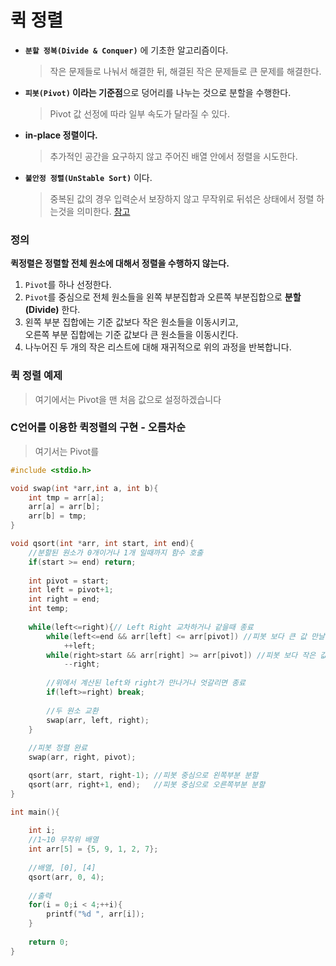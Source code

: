 # 퀵 정렬
- **`분할 정복(Divide & Conquer)`** 에 기초한 알고리즘이다.
  > 작은 문제들로 나눠서 해결한 뒤, 해결된 작은 문제들로 큰 문제를 해결한다.

- **`피봇(Pivot)` 이라는 기준점**으로 덩어리를 나누는 것으로 분할을 수행한다.
  > Pivot 값 선정에 따라 일부 속도가 달라질 수 있다.

- **in-place 정렬이다.**
  >추가적인 공간을 요구하지 않고 주어진 배열 안에서 정렬을 시도한다.

- **`불안정 정렬(UnStable Sort)`** 이다.  
  > 중복된 값의 경우 입력순서 보장하지 않고 무작위로 뒤섞은 상태에서 정렬 하는것을 의미한다. [참고](https://3.ly/a9PWw)

### 정의
**퀵정렬은 정렬할 전체 원소에 대해서 정렬을 수행하지 않는다.**  
1. `Pivot`를 하나 선정한다.
2. `Pivot`를 중심으로 전체 원소들을 왼쪽 부분집합과 오른쪽 부분집합으로 **분할(Divide)** 한다.
3. 왼쪽 부분 집합에는 기준 값보다 작은 원소들을 이동시키고,  
   오른쪽 부분 집합에는 기준 값보다 큰 원소들을 이동시킨다.
4. 나누어진 두 개의 작은 리스트에 대해 재귀적으로 위의 과정을 반복합니다.


### 퀵 정렬 예제
> 여기에서는 Pivot을 맨 처음 값으로 설정하겠습니다


### C언어를 이용한 퀵정렬의 구현 - 오름차순
> 여기서는 Pivot를 
```C
#include <stdio.h>

void swap(int *arr,int a, int b){
    int tmp = arr[a];
    arr[a] = arr[b];
    arr[b] = tmp;
}

void qsort(int *arr, int start, int end){
	//분할된 원소가 0개이거나 1개 일때까지 함수 호출 
	if(start >= end) return;
	
	int pivot = start;	
	int left = pivot+1;
	int right = end;
	int temp;
	
	while(left<=right){// Left Right 교차하거나 같을때 종료
		while(left<=end && arr[left] <= arr[pivot]) //피봇 보다 큰 값 만날 때 까지
			++left;
		while(right>start && arr[right] >= arr[pivot]) //피봇 보다 작은 값 만날 때 까지
			--right;
		
		//위에서 계산된 left와 right가 만나거나 엇갈리면 종료
		if(left>=right) break;
		
		//두 원소 교환 
		swap(arr, left, right);
	}
	
	//피봇 정렬 완료 
	swap(arr, right, pivot);

	qsort(arr, start, right-1);	//피봇 중심으로 왼쪽부분 분할
	qsort(arr, right+1, end);	//피봇 중심으로 오른쪽부분 분할
}

int main(){
	
	int i;
	//1~10 무작위 배열
	int arr[5] = {5, 9, 1, 2, 7};
	
	//배열, [0], [4]
	qsort(arr, 0, 4);
	
	//출력 
	for(i = 0;i < 4;++i){
		printf("%d ", arr[i]);
	}
	
	return 0;
}
```